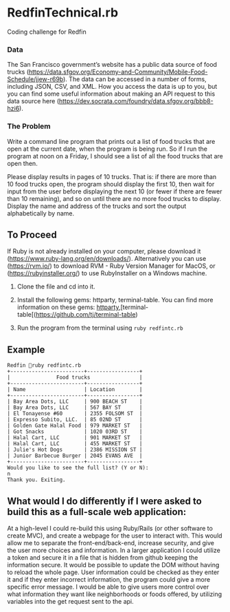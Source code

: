 # RedfinTechnical.rb
Coding challenge for Redfin

### **Data**
The San Francisco government’s website has a public data source of food trucks (https://data.sfgov.org/Economy-and-Community/Mobile-Food-Schedule/jjew-r69b). The data can be accessed in a number of forms, including JSON, CSV, and XML. How you access the data is up to you, but you can find some useful information about making an API request to this data source here (https://dev.socrata.com/foundry/data.sfgov.org/bbb8-hzi6). 
### **The Problem**
Write a command line program that prints out a list of food trucks that are open at the current date, when the program is being run. So if I run the program at noon on a Friday, I should see a list of all the food trucks that are open then. 

Please display results in pages of 10 trucks. That is: if there are more than 10 food trucks open, the program should display the first 10, then wait for input from the user before displaying the next 10 (or fewer if there are fewer than 10 remaining), and so on until there are no more food trucks to display. Display the name and address of the trucks and sort the output alphabetically by name. 


## **To Proceed**  
If Ruby is not already installed on your computer, please download it (https://www.ruby-lang.org/en/downloads/).
Alternatively you can use (https://rvm.io/) to download RVM - Ruby Version Manager for MacOS, or (https://rubyinstaller.org/) to use RubyInstaller on a Windows machine.  

1. Clone the file and cd into it. 
2. Install the following gems: httparty, terminal-table. 
    You can find more information on these gems: [httparty](https://rubygems.org/gems/httparty/versions/0.17.0),[terminal-table[(https://github.com/tj/terminal-table)
    
3. Run the program from the terminal using 
  `ruby redfintc.rb`
  ## **Example**
  ```
  Redfin 🦖ruby redfintc.rb
+------------------------+-----------------+
|               Food trucks                |
+------------------------+-----------------+
| Name                   | Location        |
+------------------------+-----------------+
| Bay Area Dots, LLC     | 900 BEACH ST    |
| Bay Area Dots, LLC     | 567 BAY ST      |
| El Tonayense #60       | 2355 FOLSOM ST  |
| Expresso Subito, LLC.  | 85 02ND ST      |
| Golden Gate Halal Food | 979 MARKET ST   |
| Got Snacks             | 1020 03RD ST    |
| Halal Cart, LLC        | 901 MARKET ST   |
| Halal Cart, LLC        | 455 MARKET ST   |
| Julie's Hot Dogs       | 2386 MISSION ST |
| Junior Barbecue Burger | 2045 EVANS AVE  |
+------------------------+-----------------+
Would you like to see the full list? (Y or N): 
n
Thank you. Exiting.
 ``` 
## **What would I do differently if I were asked to build this as a full-scale web application:**
  At a high-level I could re-build this using Ruby/Rails (or other software to create MVC), and create a webpage for the user to interact with. This would allow me to separate the front-end/back-end, increase security, and give the user more choices and information. In a larger application I could utilize a token and secure it in a file that is hidden from github keeping the information secure. It would be possible to update the DOM without having to reload the whole page. User information could be checked as they enter it and if they enter incorrect information, the program could give a more specific error message. I would be able to give users more control over what information they want like neighborhoods or foods offered, by utilizing variables into the get request sent to the api.  
